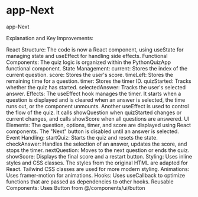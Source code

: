 # app-Next
app-Next

Explanation and Key Improvements:

React Structure: The code is now a React component, using useState for managing state and useEffect for handling side effects.
Functional Components: The quiz logic is organized within the PythonQuizApp functional component.
State Management:
current: Stores the index of the current question.
score: Stores the user's score.
timeLeft: Stores the remaining time for a question.
timer: Stores the timer ID.
quizStarted: Tracks whether the quiz has started.
selectedAnswer: Tracks the user's selected answer.
Effects:
The useEffect hook manages the timer. It starts when a question is displayed and is cleared when an answer is selected, the time runs out, or the component unmounts.
Another useEffect is used to control the flow of the quiz. It calls showQuestion when quizStarted changes or current changes, and calls showScore when all questions are answered.
UI Elements:
The question, options, timer, and score are displayed using React components.
The "Next" button is disabled until an answer is selected.
Event Handling:
startQuiz: Starts the quiz and resets the state.
checkAnswer: Handles the selection of an answer, updates the score, and stops the timer.
nextQuestion: Moves to the next question or ends the quiz.
showScore: Displays the final score and a restart button.
Styling: Uses inline styles and CSS classes. The styles from the original HTML are adapted for React. Tailwind CSS classes are used for more modern styling.
Animations: Uses framer-motion for animations.
Hooks: Uses useCallback to optimize functions that are passed as dependencies to other hooks.
Reusable Components: Uses Button from @/components/ui/button

